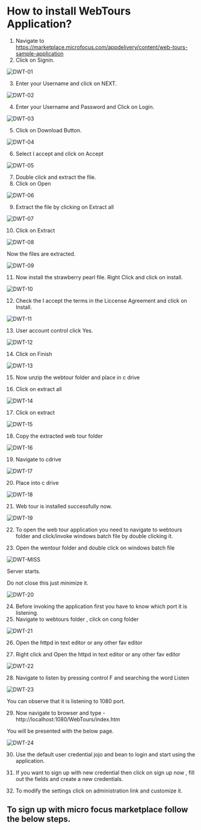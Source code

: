 

# How to install WebTours Application?

1.	Navigate to https://marketplace.microfocus.com/appdelivery/content/web-tours-sample-application
2.	Click on Signin.

![DWT-01](https://user-images.githubusercontent.com/10678180/94236745-583a6d00-fed3-11ea-8b93-6a96e91ba6fb.PNG)

3.	Enter your Username and click on NEXT.

![DWT-02](https://user-images.githubusercontent.com/10678180/94236746-58d30380-fed3-11ea-9638-9c8708eec726.PNG)

4.	Enter your Username and Password and Click on Login.

![DWT-03](https://user-images.githubusercontent.com/10678180/94236748-58d30380-fed3-11ea-897a-a50213f89540.PNG)

5.	Click on Download Button.

![DWT-04](https://user-images.githubusercontent.com/10678180/94236750-596b9a00-fed3-11ea-8763-35487506e2e5.PNG)

6.	Select I accept and click on Accept 

![DWT-05](https://user-images.githubusercontent.com/10678180/94236751-596b9a00-fed3-11ea-9183-597de5d087bd.PNG)

7.	Double click and extract the file.
8.	Click on Open

![DWT-06](https://user-images.githubusercontent.com/10678180/94236753-5a043080-fed3-11ea-89ba-bed0fe0fce00.PNG)

9.	Extract the file by clicking on Extract all

![DWT-07](https://user-images.githubusercontent.com/10678180/94236756-5a043080-fed3-11ea-9258-311f09781927.PNG)

10.	Click on Extract 

![DWT-08](https://user-images.githubusercontent.com/10678180/94236757-5a043080-fed3-11ea-9a8f-7ac26e027788.PNG)
 

Now the files are extracted.

![DWT-09](https://user-images.githubusercontent.com/10678180/94236760-5a9cc700-fed3-11ea-8004-3887afe09bb2.PNG)
 

11.	Now install the strawberry pearl file. Right Click and click on install.
 
![DWT-10](https://user-images.githubusercontent.com/10678180/94236761-5a9cc700-fed3-11ea-9e53-53c52350605f.PNG)

12.	Check the I accept the terms in the Liccense Agreement and click on Install.

![DWT-11](https://user-images.githubusercontent.com/10678180/94236766-5b355d80-fed3-11ea-83b0-4a8828f8d4d9.PNG)
 
13.	User account control click Yes.

![DWT-12](https://user-images.githubusercontent.com/10678180/94236767-5b355d80-fed3-11ea-99c2-5ae19ed0b154.PNG)
 
14.	Click on Finish

![DWT-13](https://user-images.githubusercontent.com/10678180/94236768-5bcdf400-fed3-11ea-84c0-b36e0a0939fe.PNG)

15.	Now unzip the webtour folder and place in c drive
 
16.	Click on extract all 

![DWT-14](https://user-images.githubusercontent.com/10678180/94236771-5c668a80-fed3-11ea-9efe-2ac2174b11bc.PNG)

17.	Click on extract

![DWT-15](https://user-images.githubusercontent.com/10678180/94236772-5c668a80-fed3-11ea-83e6-3c89407a495e.PNG)
 
18.	Copy the extracted web tour folder 

![DWT-16](https://user-images.githubusercontent.com/10678180/94236774-5c668a80-fed3-11ea-9f92-12722bde416d.PNG)
 
19.	Navigate to cdrive 

![DWT-17](https://user-images.githubusercontent.com/10678180/94236776-5cff2100-fed3-11ea-82ea-6c22eb1ab57e.PNG)
 
20.	Place into c drive

 ![DWT-18](https://user-images.githubusercontent.com/10678180/94236777-5d97b780-fed3-11ea-8825-e1be65127497.PNG)

21.	Web tour is installed successfully now.

![DWT-19](https://user-images.githubusercontent.com/10678180/94236778-5e304e00-fed3-11ea-9790-b5b1ad99dd5c.PNG)

22.	To open the web tour application you need to navigate to webtours folder and click/invoke windows batch file by double clicking it.

23.	Open the wentour folder and double click on windows batch file

![DWT-MISS](https://user-images.githubusercontent.com/10678180/94239448-7013f000-fed7-11ea-876d-d625615e67fb.PNG)
 
Server starts.

Do not close this just minimize it.

![DWT-20](https://user-images.githubusercontent.com/10678180/94236780-5e304e00-fed3-11ea-9660-6658b7c45838.PNG)

24.	Before invoking the application first you have to know which port it is listening.
25.	Navigate to webtours folder , click on cong folder

![DWT-21](https://user-images.githubusercontent.com/10678180/94236781-5ec8e480-fed3-11ea-8973-5f222d97ba71.PNG)
 
26.	Open the httpd in text editor or any other fav editor

27.	Right click and Open the httpd in text editor or any other fav editor

![DWT-22](https://user-images.githubusercontent.com/10678180/94236782-5ec8e480-fed3-11ea-8aeb-4c22cd61ba92.PNG)

28.	Navigate to listen by pressing control F and searching the word Listen 

![DWT-23](https://user-images.githubusercontent.com/10678180/94236784-5f617b00-fed3-11ea-8989-87ce40eec4ad.PNG)

 
You can observe that it is listening to 1080 port.

29.	Now navigate to browser and type - http://localhost:1080/WebTours/index.htm

You will be presented with the below page.

![DWT-24](https://user-images.githubusercontent.com/10678180/94236785-5f617b00-fed3-11ea-9720-9a5ba64e3afa.PNG)

30.	 Use the default user credential jojo and bean to login and start using the application.
31.	If you want to sign up with new credential then click on sign up now , fill out the fields and create a new credentials.
 
32.	To modify the settings click on administration link and customize it.
 
## To sign up with micro focus marketplace follow the below steps.



